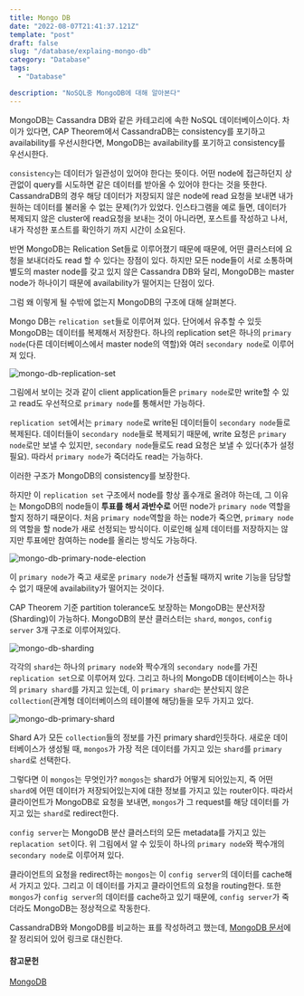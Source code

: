 ```yaml
---
title: Mongo DB
date: "2022-08-07T21:41:37.121Z"
template: "post"
draft: false
slug: "/database/explaing-mongo-db"
category: "Database"
tags:
  - "Database"

description: "NoSQL중 MongoDB에 대해 알아본다"
---
```


MongoDB는 Cassandra DB와 같은 카테고리에 속한 NoSQL 데이터베이스이다. 차이가 있다면, CAP Theorem에서 CassandraDB는 consistency를 포기하고 availability를 우선시한다면, MongoDB는 availability를 포기하고 consistency를 우선시한다. 

`consistency`는 데이터가 일관성이 있어야 한다는 뜻이다. 어떤 node에 접근하던지 상관없이 query를 시도하면 같은 데이터를 받아올 수 있어야 한다는 것을 뜻한다. CassandraDB의 경우 해당 데이터가 저장되지 않은 node에 read 요청을 보내면 내가 원하는 데이터를 불러올 수 없는 문제(?)가 있었다. 인스타그램을 예로 들면, 데이터가 복제되지 않은 cluster에 read요청을 보내는 것이 아니라면, 포스트를 작성하고 나서, 내가 작성한 포스트를 확인하기 까지 시간이 소요된다.

반면 MongoDB는 Relication Set들로 이루어졌기 때문에 때문에, 어떤 클러스터에 요청을 보내더라도 read 할 수 있다는 장점이 있다. 하지만 모든 node들이 서로 소통하며 별도의 master node를 갖고 있지 않은 Cassandra DB와 달리, MongoDB는 master node가 하나이기 때문에 availability가 떨어지는 단점이 있다. 

그럼 왜 이렇게 될 수밖에 없는지 MongoDB의 구조에 대해 살펴본다. 

Mongo DB는 `relication set`들로 이루어져 있다. 단어에서 유추할 수 있듯 MongoDB는 데이터를 복제해서 저장한다. 하나의 replication set은 하나의 `primary node`(다른 데이터베이스에서 master node의 역할)와 여러 `secondary node`로 이루어져 있다. 

![mongo-db-replication-set](https://i.imgur.com/kV7WrP1.png)

그림에서 보이는 것과 같이 client application들은 `primary node`로만 write할 수 있고 read도 우선적으로 `primary node`를 통해서만 가능하다. 

`replication set`에서는 `primary node`로 write된 데이터들이 `secondary node`들로 복제된다. 데이터들이 `secondary node`들로 복제되기 때문에, write 요청은 `primary node`로만 보낼 수 있지만, `secondary node`들로도 read 요청은 보낼 수 있다(추가 설정 필요). 따라서 `primary node`가 죽더라도 read는 가능하다.

이러한 구조가 MongoDB의 consistency를 보장한다. 

하지만 이 `replication set` 구조에서 node를 항상 홀수개로 올려야 하는데, 그 이유는 MongoDB의 node들이 **투표를 해서 과반수로** 어떤 node가 `primary node` 역할을 할지 정하기 때문이다. 처음 `primary node`역할을 하는 node가 죽으면, `primary node`의 역할을 할 node가 새로 선정되는 방식이다. 이로인해 실제 데이터를 저장하지는 않지만 투표에만 참여하는 node를 올리는 방식도 가능하다.

![mongo-db-primary-node-election](https://i.imgur.com/ro6si6k.png)

이 `primary node`가 죽고 새로운 `primary node`가 선출될 때까지 write 기능을 담당할 수 없기 때문에 availability가 떨어지는 것이다. 

CAP Theorem 기준 partition tolerance도 보장하는 MongoDB는  분산저장(Sharding)이 가능하다. MongoDB의 분산 클러스터는 `shard`, `mongos`, `config server` 3개 구조로 이루어져있다.

![mongo-db-sharding](https://i.imgur.com/XUIjx1j.png)

각각의 `shard`는 하나의 `primary node`와 짝수개의 `secondary node`를 가진 `replication set`으로 이루어져 있다. 그리고 하나의 MongoDB 데이터베이스는 하나의 `primary shard`를 가지고 있는데, 이 `primary shard`는 분산되지 않은 `collection`(관계형 데이터베이스의 테이블에 해당)들을 모두 가지고 있다. 

![mongo-db-primary-shard](https://i.imgur.com/uiFXO6A.png)

Shard A가 모든 `collection`들의 정보를 가진 primary shard인듯하다. 새로운 데이터베이스가 생성될 때, `mongos`가 가장 적은 데이터를 가지고 있는 `shard`를 `primary shard`로 선택한다. 

그렇다면 이 `mongos`는 무엇인가? `mongos`는 shard가 어떻게 되어있는지, 즉 어떤 `shard`에 어떤 데이터가 저장되어있는지에 대한 정보를 가지고 있는 router이다. 따라서 클라이언트가 MongoDB로 요청을 보내면, `mongos`가 그 request를 해당 데이터를 가지고 있는 `shard`로 redirect한다. 

`config server`는 MongoDB 분산 클러스터의 모든 metadata를 가지고 있는 `replacation set`이다. 위 그림에서 알 수 있듯이 하나의 `primary node`와 짝수개의 `secondary node`로 이루어져 있다. 

클라이언트의 요청을 redirect하는 `mongos`는 이 `config server`의 데이터를 cache해서 가지고 있다. 그리고 이 데이터를 가지고 클라이언트의 요청을 routing한다. 또한 `mongos`가 `config server`의 데이터를 cache하고 있기 때문에, `config server`가 죽더라도 MongoDB는 정상적으로 작동한다. 

CassandraDB와 MongoDB를 비교하는 표를 작성하려고 했는데, [MongoDB 문서](https://www.mongodb.com/compare/cassandra-vs-mongodb)에 잘 정리되어 있어 링크로 대신한다. 

#### 참고문헌
[MongoDB](https://www.mongodb.com/docs/upcoming/core/replica-set-primary/)